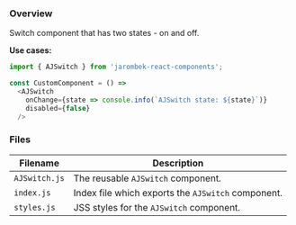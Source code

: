 ### Overview

Switch component that has two states - on and off.

**Use cases:**

```javascript
import { AJSwitch } from 'jarombek-react-components';

const CustomComponent = () => 
  <AJSwitch
    onChange={state => console.info(`AJSwitch state: ${state}`)}
    disabled={false}
  />
```

### Files

| Filename                   | Description                                                                     |
|----------------------------|---------------------------------------------------------------------------------|
| `AJSwitch.js`              | The reusable `AJSwitch` component.                                              |
| `index.js`                 | Index file which exports the `AJSwitch` component.                              |
| `styles.js`                | JSS styles for the `AJSwitch` component.                                        |
